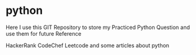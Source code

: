 # python

Here I use this GIT Repository to store my Practiced Python Question and use them for future Reference

HackerRank
CodeChef
Leetcode
and some articles about python